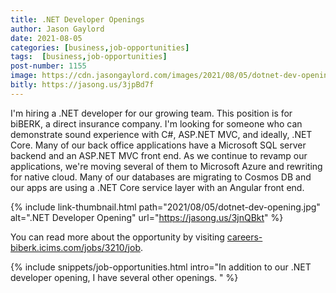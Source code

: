 ```yaml
---
title: .NET Developer Openings
author: Jason Gaylord
date: 2021-08-05
categories: [business,job-opportunities]
tags:  [business,job-opportunities]
post-number: 1155
image: https://cdn.jasongaylord.com/images/2021/08/05/dotnet-dev-opening.jpg
bitly: https://jasong.us/3jpBd7f
---
```


I'm hiring a .NET developer for our growing team. This position is for biBERK, a direct insurance company. I'm looking for someone who can demonstrate sound experience with C#, ASP.NET MVC, and ideally, .NET Core. Many of our back office applications have a Microsoft SQL server backend and an ASP.NET MVC front end. As we continue to revamp our applications, we're moving several of them to Microsoft Azure and rewriting for native cloud. Many of our databases are migrating to Cosmos DB and our apps are using a .NET Core service layer with an Angular front end. 

{% include link-thumbnail.html path="2021/08/05/dotnet-dev-opening.jpg" alt=".NET Developer Opening" url="https://jasong.us/3jnQBkt" %}

You can read more about the opportunity by visiting [careers-biberk.icims.com/jobs/3210/job](https://jasong.us/3jnQBkt).

{% include snippets/job-opportunities.html intro="In addition to our .NET developer opening, I have several other openings. " %}